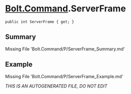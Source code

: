 # [Bolt.Command](Types/Bolt.Command.md).ServerFrame
`public int ServerFrame { get; }`
## Summary
Missing File 'Bolt.Command/P/ServerFrame_Summary.md'
## Example
Missing File 'Bolt.Command/P/ServerFrame_Example.md'

*THIS IS AN AUTOGENERATED FILE, DO NOT EDIT*
